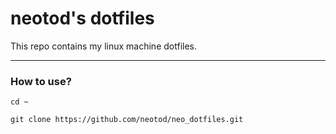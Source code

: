 # neotod's dotfiles

This repo contains my linux machine dotfiles.


---
### How to use?
`cd ~`

`git clone https://github.com/neotod/neo_dotfiles.git`